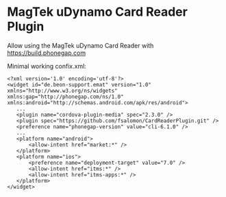 # MagTek uDynamo Card Reader Plugin #

Allow using the MagTek uDynamo Card Reader with https://build.phonegap.com

Minimal working confix.xml:

 ```
<?xml version='1.0' encoding='utf-8'?>
<widget id="de.beon-support.emat" version="1.0" xmlns="http://www.w3.org/ns/widgets" xmlns:gap="http://phonegap.com/ns/1.0" xmlns:android="http://schemas.android.com/apk/res/android">
    ...
    <plugin name="cordova-plugin-media" spec="2.3.0" />
    <plugin spec="https://github.com/fsalomon/CardReaderPlugin.git" />
    <preference name="phonegap-version" value="cli-6.1.0" />
    ...
    <platform name="android">
        <allow-intent href="market:*" />
    </platform>
    <platform name="ios">
        <preference name="deployment-target" value="7.0" />
        <allow-intent href="itms:*" />
        <allow-intent href="itms-apps:*" />
    </platform>
</widget>
 ```
